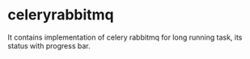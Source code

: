# celeryrabbitmq
It contains implementation of celery rabbitmq for long running task, its status with progress bar.

